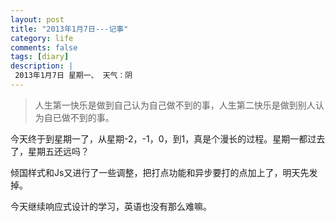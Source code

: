```yaml
---
layout: post
title: "2013年1月7日---记事"
category: life
comments: false
tags: [diary]
description: |
 2013年1月7日 星期一、 天气：阴
---
```


> ​人生第一快乐是做到自己认为自己做不到的事，人生第二快乐是做到别人认为自已做不到的事。

今天终于到星期一了，从星期-2，-1，0，到1，真是个漫长的过程。星期一都过去了，星期五还远吗？

倾国样式和Js又进行了一些调整，把打点功能和异步要打的点加上了，明天先发掉。

今天继续响应式设计的学习，英语也没有那么难嘛。